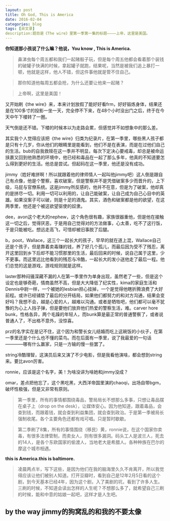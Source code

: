 ```yaml
---
layout: post
title: Oh God, This is America
date: 2016-02-04
categories: blog
tags: [异文录]
description:题目是《The wire》里第一季第一集的标题————上帝，这里是美国。
---
```


**你知道那小孩说了什么嘛？他说，You know , This is America.**

>鼻涕虫每个周五都和我们一起赌骰子玩，但是每个周五他都会看着那个装钱的破罐子快满的时候，拿起罐子就跑，结果呢，当然是被我们追上暴打一顿，他就是这样，他人不错，但这件事他就是管不住自己。

>那你知道他每周五都会抢，为什么还要让他来一起赌？

>上帝啊，这里是美国！ 

又开始刷《the wire》来，本来计划放假了能好好看frm，好好锻炼身体，结果还是在100多寸的投影一坐一天，完全停不下来，在48个小时没出门之后，终于在今天中午下楼转了一圈。

天气倒是还不错。下楼的时候本以为走路会累，但感觉并不如想象中的那么差。

其实我个人觉得应该把《the wire》归类为纪录片，在第一季里，哪些黑人孩子都是只有十几岁，你从他们的眼睛里是能看到，他们不是在表演，而是在过他们自己的生活。bub的自我救赎在这一季并不明显，每次下定决心要戒毒，却总是被命运挟裹又回到他熟悉的环境中，他已经和毒品在一起了那么多年，他真的不知道要怎么得到更好的生活。他总是尝试。但起码在这一季里，他还是没有成功。

jimmy（姓好难拼啊！所以就跟着他的律师情人一起叫他jimmy吧）这人倒是跟自己有点像，他是个警察，喜欢破案，但是警察并不是凭借破案多少而晋升的，上下级，马屁与官僚系统。这是jimmy所反感的，他并不在意，但是为了破案，他却真的是拼尽一切。利用一切可以利用的，让自己能破案，让自己成为自己心目中的英雄。如果没案子可以破，则是十足的酒鬼。其实，酒色和破案都是他的欲望，在这两季里，他还是个被这欲望驱使的奴隶。

dee，avon这个老大的nephew，这个角色很有趣，家族很器重他，但是他在接触这一切之后，觉得厌恶，于是用自己觉得对的方法做事，心太善，吃不了这行饭，于是只能被吃。想远走高飞，可惜却被旧事脱了后腿。

b，poot，Wallace，这三个一起长大的孩子，早早的就在道上混，Wallace自己还是个孩子，但是靠着卖毒赚的钱，养了好几个孤儿，而最后因为受不了残忍，离开这里回到乡下后却不能习惯那里的生活，最后回来的时候，说自己属于这里，少不更事。而这里远比他看到的残忍与冷酷，一起长大的发小送他走了最后一程。他们总觉的这是游戏，游戏规则就是这样。

laster那种闷骚深藏不漏的人在第一季里作为单身出现，虽然老了一些，但是这个设定也是够奇葩，情商虽然不高，但是大大降低了纪实性，kima的家庭生活和Dennis中尉一样，一个被她的lesbian担心挂掉，一个是觉得他瞎折腾浪费了大好前程。或许已经铺垫了最后的分开结局，如果他们都努力的和对方沟通，结果会变好吗？我想不会，越是心爱的人，越难以沟通。或者是牺牲吧，他们都可以毫不犹豫的为心上人挡子弹，但是要他们放弃他们热爱的警察生活，难。carver hore bunk，性格各异，两个毛躁的年轻人，而bunk算是最正常的普通警察了，或者说普通人了，不出格不意外，没惊喜。

prz的名字实在是记不住，这个因为和警长女儿结婚而吃上这碗饭的小伙子，在第一季里还是个什么也不懂的菜鸟。而在后面有一季里，说了我最爱的一句话————哪有什么赢家，只是一方输的慢一些罢了。

string冷酷理智，这演员后来又演了不少电影，但是我看他演啥，都会想到string来。要比avon厉害。

ronnie，应该是这个名字，美！为啥没讲为啥她和jimmy没成？

omar，差点把他忘了，这个黑吃黑，大西洋帝国里演的chaoqi，出场自带bgm，破坏性极强，但是又非常有原则。

>第一季里，所有的事情都围绕毒品，警局局长不想那么多事，只想让毒品摆在桌子上（drop on the desk），让媒体安心。因为他知道，跟着毒品，会查到钱，而跟着钱，就会查到利益集团，就会查到政治。于是第一季被局长强制收尾。各个主要角色还都有戏可唱。只是暂时歇歇。

>第二季刷了8集，所有的事情围绕（移民）黄，ronnie说，在这个国家你卖毒，有很多法律管制，而卖女人，则有很多漏洞。码头工人是波兰人，死去的14人，是各个东欧国家的偷渡人，当地老大是希腊人。各种种族在巴尔的摩这个城市相遇。

**this is America.this is baltimore.**




>凌晨两点半，写下这些，是因为他们在我的脑海里久久不肯离开，所以我觉得应该让他们被别人知道。打开豆瓣时，看到自己是12年2月5日看的这个剧，到今天基本已经4年，因为这个剧，入了美剧的坑，看到了许多人生。三刷的时候，不知道会读出怎样的人生呢？不想那么多了，就希望自己三刷的时候，能和中意的姑娘一起吧，这样才是人生吧。

by the way jimmy的狗窝乱的和我的不要太像
----


